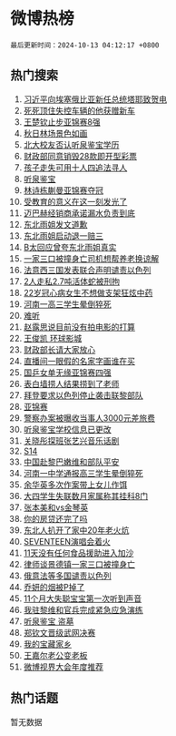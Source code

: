 # 微博热榜

`最后更新时间：2024-10-13 04:12:17 +0800`

## 热门搜索

1. [习近平向埃塞俄比亚新任总统塔耶致贺电](https://m.weibo.cn/search?containerid=100103type%3D1%26t%3D10%26q%3D%23%E4%B9%A0%E8%BF%91%E5%B9%B3%E5%90%91%E5%9F%83%E5%A1%9E%E4%BF%84%E6%AF%94%E4%BA%9A%E6%96%B0%E4%BB%BB%E6%80%BB%E7%BB%9F%E5%A1%94%E8%80%B6%E8%87%B4%E8%B4%BA%E7%94%B5%23&stream_entry_id=51&isnewpage=1&extparam=seat%3D1%26q%3D%2523%25E4%25B9%25A0%25E8%25BF%2591%25E5%25B9%25B3%25E5%2590%2591%25E5%259F%2583%25E5%25A1%259E%25E4%25BF%2584%25E6%25AF%2594%25E4%25BA%259A%25E6%2596%25B0%25E4%25BB%25BB%25E6%2580%25BB%25E7%25BB%259F%25E5%25A1%2594%25E8%2580%25B6%25E8%2587%25B4%25E8%25B4%25BA%25E7%2594%25B5%2523%26pos%3D0%26stream_entry_id%3D51%26c_type%3D51%26filter_type%3Drealtimehot%26dgr%3D0%26cate%3D10103%26display_time%3D1728763936%26pre_seqid%3D172876393629503826077107)
1. [死死顶住失控车辆的他获赠新车](https://m.weibo.cn/search?containerid=100103type%3D1%26t%3D10%26q%3D%23%E6%AD%BB%E6%AD%BB%E9%A1%B6%E4%BD%8F%E5%A4%B1%E6%8E%A7%E8%BD%A6%E8%BE%86%E7%9A%84%E4%BB%96%E8%8E%B7%E8%B5%A0%E6%96%B0%E8%BD%A6%23&stream_entry_id=31&isnewpage=1&extparam=seat%3D1%26filter_type%3Drealtimehot%26flag%3D32768%26c_type%3D31%26realpos%3D1%26q%3D%2523%25E6%25AD%25BB%25E6%25AD%25BB%25E9%25A1%25B6%25E4%25BD%258F%25E5%25A4%25B1%25E6%258E%25A7%25E8%25BD%25A6%25E8%25BE%2586%25E7%259A%2584%25E4%25BB%2596%25E8%258E%25B7%25E8%25B5%25A0%25E6%2596%25B0%25E8%25BD%25A6%2523%26pos%3D0%26stream_entry_id%3D31%26band_rank%3D1%26cate%3D5001%26dgr%3D0%26lcate%3D5001%26display_time%3D1728763936%26pre_seqid%3D172876393629503826077107)
1. [王楚钦止步亚锦赛8强](https://m.weibo.cn/search?containerid=100103type%3D1%26t%3D10%26q%3D%23%E7%8E%8B%E6%A5%9A%E9%92%A6%E6%AD%A2%E6%AD%A5%E4%BA%9A%E9%94%A6%E8%B5%9B8%E5%BC%BA%23&stream_entry_id=31&isnewpage=1&extparam=seat%3D1%26filter_type%3Drealtimehot%26flag%3D0%26c_type%3D31%26realpos%3D2%26q%3D%2523%25E7%258E%258B%25E6%25A5%259A%25E9%2592%25A6%25E6%25AD%25A2%25E6%25AD%25A5%25E4%25BA%259A%25E9%2594%25A6%25E8%25B5%259B8%25E5%25BC%25BA%2523%26pos%3D1%26stream_entry_id%3D31%26band_rank%3D2%26cate%3D5001%26dgr%3D0%26lcate%3D5001%26display_time%3D1728763936%26pre_seqid%3D172876393629503826077107)
1. [秋日林场景色如画](https://m.weibo.cn/search?containerid=100103type%3D1%26t%3D10%26q%3D%23%E7%A7%8B%E6%97%A5%E6%9E%97%E5%9C%BA%E6%99%AF%E8%89%B2%E5%A6%82%E7%94%BB%23&stream_entry_id=31&isnewpage=1&extparam=seat%3D1%26filter_type%3Drealtimehot%26flag%3D0%26c_type%3D31%26realpos%3D3%26q%3D%2523%25E7%25A7%258B%25E6%2597%25A5%25E6%259E%2597%25E5%259C%25BA%25E6%2599%25AF%25E8%2589%25B2%25E5%25A6%2582%25E7%2594%25BB%2523%26pos%3D2%26stream_entry_id%3D31%26band_rank%3D3%26cate%3D5001%26dgr%3D0%26lcate%3D5001%26display_time%3D1728763936%26pre_seqid%3D172876393629503826077107)
1. [北大校友否认听泉鉴宝学历](https://m.weibo.cn/search?containerid=100103type%3D1%26t%3D10%26q%3D%23%E5%8C%97%E5%A4%A7%E6%A0%A1%E5%8F%8B%E5%90%A6%E8%AE%A4%E5%90%AC%E6%B3%89%E9%89%B4%E5%AE%9D%E5%AD%A6%E5%8E%86%23&stream_entry_id=31&isnewpage=1&extparam=seat%3D1%26filter_type%3Drealtimehot%26flag%3D2%26c_type%3D31%26realpos%3D4%26q%3D%2523%25E5%258C%2597%25E5%25A4%25A7%25E6%25A0%25A1%25E5%258F%258B%25E5%2590%25A6%25E8%25AE%25A4%25E5%2590%25AC%25E6%25B3%2589%25E9%2589%25B4%25E5%25AE%259D%25E5%25AD%25A6%25E5%258E%2586%2523%26pos%3D3%26stream_entry_id%3D31%26band_rank%3D4%26cate%3D5001%26dgr%3D0%26lcate%3D5001%26display_time%3D1728763936%26pre_seqid%3D172876393629503826077107)
1. [财政部同意销毁28款即开型彩票](https://m.weibo.cn/search?containerid=100103type%3D1%26t%3D10%26q%3D%23%E8%B4%A2%E6%94%BF%E9%83%A8%E5%90%8C%E6%84%8F%E9%94%80%E6%AF%8128%E6%AC%BE%E5%8D%B3%E5%BC%80%E5%9E%8B%E5%BD%A9%E7%A5%A8%23&stream_entry_id=31&isnewpage=1&extparam=seat%3D1%26filter_type%3Drealtimehot%26flag%3D0%26c_type%3D31%26realpos%3D5%26q%3D%2523%25E8%25B4%25A2%25E6%2594%25BF%25E9%2583%25A8%25E5%2590%258C%25E6%2584%258F%25E9%2594%2580%25E6%25AF%258128%25E6%25AC%25BE%25E5%258D%25B3%25E5%25BC%2580%25E5%259E%258B%25E5%25BD%25A9%25E7%25A5%25A8%2523%26pos%3D4%26stream_entry_id%3D31%26band_rank%3D5%26cate%3D5001%26dgr%3D0%26lcate%3D5001%26display_time%3D1728763936%26pre_seqid%3D172876393629503826077107)
1. [孩子走失可用十人四追法寻人](https://m.weibo.cn/search?containerid=100103type%3D1%26t%3D10%26q%3D%23%E5%AD%A9%E5%AD%90%E8%B5%B0%E5%A4%B1%E5%8F%AF%E7%94%A8%E5%8D%81%E4%BA%BA%E5%9B%9B%E8%BF%BD%E6%B3%95%E5%AF%BB%E4%BA%BA%23&stream_entry_id=31&isnewpage=1&extparam=seat%3D1%26filter_type%3Drealtimehot%26flag%3D0%26c_type%3D31%26realpos%3D6%26q%3D%2523%25E5%25AD%25A9%25E5%25AD%2590%25E8%25B5%25B0%25E5%25A4%25B1%25E5%258F%25AF%25E7%2594%25A8%25E5%258D%2581%25E4%25BA%25BA%25E5%259B%259B%25E8%25BF%25BD%25E6%25B3%2595%25E5%25AF%25BB%25E4%25BA%25BA%2523%26pos%3D5%26stream_entry_id%3D31%26band_rank%3D6%26cate%3D5001%26dgr%3D0%26lcate%3D5001%26display_time%3D1728763936%26pre_seqid%3D172876393629503826077107)
1. [听泉鉴宝](https://m.weibo.cn/search?containerid=100103type%3D1%26t%3D10%26q%3D%E5%90%AC%E6%B3%89%E9%89%B4%E5%AE%9D&stream_entry_id=31&isnewpage=1&extparam=seat%3D1%26filter_type%3Drealtimehot%26flag%3D0%26c_type%3D31%26realpos%3D7%26q%3D%25E5%2590%25AC%25E6%25B3%2589%25E9%2589%25B4%25E5%25AE%259D%26pos%3D6%26stream_entry_id%3D31%26band_rank%3D7%26cate%3D5001%26dgr%3D0%26lcate%3D5001%26display_time%3D1728763936%26pre_seqid%3D172876393629503826077107)
1. [林诗栋蒯曼亚锦赛夺冠](https://m.weibo.cn/search?containerid=100103type%3D1%26t%3D10%26q%3D%23%E6%9E%97%E8%AF%97%E6%A0%8B%E8%92%AF%E6%9B%BC%E4%BA%9A%E9%94%A6%E8%B5%9B%E5%A4%BA%E5%86%A0%23&stream_entry_id=31&isnewpage=1&extparam=seat%3D1%26filter_type%3Drealtimehot%26flag%3D0%26c_type%3D31%26realpos%3D8%26q%3D%2523%25E6%259E%2597%25E8%25AF%2597%25E6%25A0%258B%25E8%2592%25AF%25E6%259B%25BC%25E4%25BA%259A%25E9%2594%25A6%25E8%25B5%259B%25E5%25A4%25BA%25E5%2586%25A0%2523%26pos%3D7%26stream_entry_id%3D31%26band_rank%3D8%26cate%3D5001%26dgr%3D0%26lcate%3D5001%26display_time%3D1728763936%26pre_seqid%3D172876393629503826077107)
1. [受教育的意义在这一刻发光了](https://m.weibo.cn/search?containerid=100103type%3D1%26t%3D10%26q%3D%23%E5%8F%97%E6%95%99%E8%82%B2%E7%9A%84%E6%84%8F%E4%B9%89%E5%9C%A8%E8%BF%99%E4%B8%80%E5%88%BB%E5%8F%91%E5%85%89%E4%BA%86%23&stream_entry_id=31&isnewpage=1&extparam=seat%3D1%26filter_type%3Drealtimehot%26flag%3D0%26c_type%3D31%26realpos%3D9%26q%3D%2523%25E5%258F%2597%25E6%2595%2599%25E8%2582%25B2%25E7%259A%2584%25E6%2584%258F%25E4%25B9%2589%25E5%259C%25A8%25E8%25BF%2599%25E4%25B8%2580%25E5%2588%25BB%25E5%258F%2591%25E5%2585%2589%25E4%25BA%2586%2523%26pos%3D8%26stream_entry_id%3D31%26band_rank%3D9%26cate%3D5001%26dgr%3D0%26lcate%3D5001%26display_time%3D1728763936%26pre_seqid%3D172876393629503826077107)
1. [迈巴赫经销商承诺漏水负责到底](https://m.weibo.cn/search?containerid=100103type%3D1%26t%3D10%26q%3D%23%E8%BF%88%E5%B7%B4%E8%B5%AB%E7%BB%8F%E9%94%80%E5%95%86%E6%89%BF%E8%AF%BA%E6%BC%8F%E6%B0%B4%E8%B4%9F%E8%B4%A3%E5%88%B0%E5%BA%95%23&stream_entry_id=31&isnewpage=1&extparam=seat%3D1%26filter_type%3Drealtimehot%26flag%3D1%26c_type%3D31%26realpos%3D10%26q%3D%2523%25E8%25BF%2588%25E5%25B7%25B4%25E8%25B5%25AB%25E7%25BB%258F%25E9%2594%2580%25E5%2595%2586%25E6%2589%25BF%25E8%25AF%25BA%25E6%25BC%258F%25E6%25B0%25B4%25E8%25B4%259F%25E8%25B4%25A3%25E5%2588%25B0%25E5%25BA%2595%2523%26pos%3D9%26stream_entry_id%3D31%26band_rank%3D10%26cate%3D5001%26dgr%3D0%26lcate%3D5001%26display_time%3D1728763936%26pre_seqid%3D172876393629503826077107)
1. [东北雨姐发文道歉](https://m.weibo.cn/search?containerid=100103type%3D1%26t%3D10%26q%3D%23%E4%B8%9C%E5%8C%97%E9%9B%A8%E5%A7%90%E5%8F%91%E6%96%87%E9%81%93%E6%AD%89%23&stream_entry_id=31&isnewpage=1&extparam=seat%3D1%26filter_type%3Drealtimehot%26flag%3D2%26c_type%3D31%26realpos%3D11%26q%3D%2523%25E4%25B8%259C%25E5%258C%2597%25E9%259B%25A8%25E5%25A7%2590%25E5%258F%2591%25E6%2596%2587%25E9%2581%2593%25E6%25AD%2589%2523%26pos%3D10%26stream_entry_id%3D31%26band_rank%3D11%26cate%3D5001%26dgr%3D0%26lcate%3D5001%26display_time%3D1728763936%26pre_seqid%3D172876393629503826077107)
1. [东北雨姐启动退一赔三](https://m.weibo.cn/search?containerid=100103type%3D1%26t%3D10%26q%3D%23%E4%B8%9C%E5%8C%97%E9%9B%A8%E5%A7%90%E5%90%AF%E5%8A%A8%E9%80%80%E4%B8%80%E8%B5%94%E4%B8%89%23&stream_entry_id=31&isnewpage=1&extparam=seat%3D1%26filter_type%3Drealtimehot%26flag%3D2%26c_type%3D31%26realpos%3D12%26q%3D%2523%25E4%25B8%259C%25E5%258C%2597%25E9%259B%25A8%25E5%25A7%2590%25E5%2590%25AF%25E5%258A%25A8%25E9%2580%2580%25E4%25B8%2580%25E8%25B5%2594%25E4%25B8%2589%2523%26pos%3D11%26stream_entry_id%3D31%26band_rank%3D12%26cate%3D5001%26dgr%3D0%26lcate%3D5001%26display_time%3D1728763936%26pre_seqid%3D172876393629503826077107)
1. [B太回应曾夸东北雨姐真实](https://m.weibo.cn/search?containerid=100103type%3D1%26t%3D10%26q%3D%23B%E5%A4%AA%E5%9B%9E%E5%BA%94%E6%9B%BE%E5%A4%B8%E4%B8%9C%E5%8C%97%E9%9B%A8%E5%A7%90%E7%9C%9F%E5%AE%9E%23&stream_entry_id=31&isnewpage=1&extparam=seat%3D1%26filter_type%3Drealtimehot%26flag%3D2%26c_type%3D31%26realpos%3D13%26q%3D%2523B%25E5%25A4%25AA%25E5%259B%259E%25E5%25BA%2594%25E6%259B%25BE%25E5%25A4%25B8%25E4%25B8%259C%25E5%258C%2597%25E9%259B%25A8%25E5%25A7%2590%25E7%259C%259F%25E5%25AE%259E%2523%26pos%3D12%26stream_entry_id%3D31%26band_rank%3D13%26cate%3D5001%26dgr%3D0%26lcate%3D5001%26display_time%3D1728763936%26pre_seqid%3D172876393629503826077107)
1. [一家三口被撞身亡司机想帮养老换谅解](https://m.weibo.cn/search?containerid=100103type%3D1%26t%3D10%26q%3D%23%E4%B8%80%E5%AE%B6%E4%B8%89%E5%8F%A3%E8%A2%AB%E6%92%9E%E8%BA%AB%E4%BA%A1%E5%8F%B8%E6%9C%BA%E6%83%B3%E5%B8%AE%E5%85%BB%E8%80%81%E6%8D%A2%E8%B0%85%E8%A7%A3%23&stream_entry_id=31&isnewpage=1&extparam=seat%3D1%26filter_type%3Drealtimehot%26flag%3D2%26c_type%3D31%26realpos%3D14%26q%3D%2523%25E4%25B8%2580%25E5%25AE%25B6%25E4%25B8%2589%25E5%258F%25A3%25E8%25A2%25AB%25E6%2592%259E%25E8%25BA%25AB%25E4%25BA%25A1%25E5%258F%25B8%25E6%259C%25BA%25E6%2583%25B3%25E5%25B8%25AE%25E5%2585%25BB%25E8%2580%2581%25E6%258D%25A2%25E8%25B0%2585%25E8%25A7%25A3%2523%26pos%3D13%26stream_entry_id%3D31%26band_rank%3D14%26cate%3D5001%26dgr%3D0%26lcate%3D5001%26display_time%3D1728763936%26pre_seqid%3D172876393629503826077107)
1. [法意西三国发表联合声明谴责以色列](https://m.weibo.cn/search?containerid=100103type%3D1%26t%3D10%26q%3D%23%E6%B3%95%E6%84%8F%E8%A5%BF%E4%B8%89%E5%9B%BD%E5%8F%91%E8%A1%A8%E8%81%94%E5%90%88%E5%A3%B0%E6%98%8E%E8%B0%B4%E8%B4%A3%E4%BB%A5%E8%89%B2%E5%88%97%23&stream_entry_id=31&isnewpage=1&extparam=seat%3D1%26filter_type%3Drealtimehot%26flag%3D0%26c_type%3D31%26realpos%3D15%26q%3D%2523%25E6%25B3%2595%25E6%2584%258F%25E8%25A5%25BF%25E4%25B8%2589%25E5%259B%25BD%25E5%258F%2591%25E8%25A1%25A8%25E8%2581%2594%25E5%2590%2588%25E5%25A3%25B0%25E6%2598%258E%25E8%25B0%25B4%25E8%25B4%25A3%25E4%25BB%25A5%25E8%2589%25B2%25E5%2588%2597%2523%26pos%3D14%26stream_entry_id%3D31%26band_rank%3D15%26cate%3D5001%26dgr%3D0%26lcate%3D5001%26display_time%3D1728763936%26pre_seqid%3D172876393629503826077107)
1. [2人走私2.7吨活体蛇被刑拘](https://m.weibo.cn/search?containerid=100103type%3D1%26t%3D10%26q%3D%232%E4%BA%BA%E8%B5%B0%E7%A7%812.7%E5%90%A8%E6%B4%BB%E4%BD%93%E8%9B%87%E8%A2%AB%E5%88%91%E6%8B%98%23&stream_entry_id=31&isnewpage=1&extparam=seat%3D1%26filter_type%3Drealtimehot%26flag%3D2%26c_type%3D31%26realpos%3D16%26q%3D%25232%25E4%25BA%25BA%25E8%25B5%25B0%25E7%25A7%25812.7%25E5%2590%25A8%25E6%25B4%25BB%25E4%25BD%2593%25E8%259B%2587%25E8%25A2%25AB%25E5%2588%2591%25E6%258B%2598%2523%26pos%3D15%26stream_entry_id%3D31%26band_rank%3D16%26cate%3D5001%26dgr%3D0%26lcate%3D5001%26display_time%3D1728763936%26pre_seqid%3D172876393629503826077107)
1. [22岁冠心病女生不想做支架狂炫中药](https://m.weibo.cn/search?containerid=100103type%3D1%26t%3D10%26q%3D%2322%E5%B2%81%E5%86%A0%E5%BF%83%E7%97%85%E5%A5%B3%E7%94%9F%E4%B8%8D%E6%83%B3%E5%81%9A%E6%94%AF%E6%9E%B6%E7%8B%82%E7%82%AB%E4%B8%AD%E8%8D%AF%23&stream_entry_id=31&isnewpage=1&extparam=seat%3D1%26filter_type%3Drealtimehot%26flag%3D2%26c_type%3D31%26realpos%3D17%26q%3D%252322%25E5%25B2%2581%25E5%2586%25A0%25E5%25BF%2583%25E7%2597%2585%25E5%25A5%25B3%25E7%2594%259F%25E4%25B8%258D%25E6%2583%25B3%25E5%2581%259A%25E6%2594%25AF%25E6%259E%25B6%25E7%258B%2582%25E7%2582%25AB%25E4%25B8%25AD%25E8%258D%25AF%2523%26pos%3D16%26stream_entry_id%3D31%26band_rank%3D17%26cate%3D5001%26dgr%3D0%26lcate%3D5001%26display_time%3D1728763936%26pre_seqid%3D172876393629503826077107)
1. [河南一高三学生晕倒猝死](https://m.weibo.cn/search?containerid=100103type%3D1%26t%3D10%26q%3D%23%E6%B2%B3%E5%8D%97%E4%B8%80%E9%AB%98%E4%B8%89%E5%AD%A6%E7%94%9F%E6%99%95%E5%80%92%E7%8C%9D%E6%AD%BB%23&stream_entry_id=31&isnewpage=1&extparam=seat%3D1%26filter_type%3Drealtimehot%26flag%3D0%26c_type%3D31%26realpos%3D18%26q%3D%2523%25E6%25B2%25B3%25E5%258D%2597%25E4%25B8%2580%25E9%25AB%2598%25E4%25B8%2589%25E5%25AD%25A6%25E7%2594%259F%25E6%2599%2595%25E5%2580%2592%25E7%258C%259D%25E6%25AD%25BB%2523%26pos%3D17%26stream_entry_id%3D31%26band_rank%3D18%26cate%3D5001%26dgr%3D0%26lcate%3D5001%26display_time%3D1728763936%26pre_seqid%3D172876393629503826077107)
1. [难听](https://m.weibo.cn/search?containerid=100103type%3D1%26t%3D10%26q%3D%E9%9A%BE%E5%90%AC&stream_entry_id=31&isnewpage=1&extparam=seat%3D1%26filter_type%3Drealtimehot%26flag%3D2%26c_type%3D31%26realpos%3D19%26q%3D%25E9%259A%25BE%25E5%2590%25AC%26pos%3D18%26stream_entry_id%3D31%26band_rank%3D19%26cate%3D5001%26dgr%3D0%26lcate%3D5001%26display_time%3D1728763936%26pre_seqid%3D172876393629503826077107)
1. [赵露思说目前没有拍电影的打算](https://m.weibo.cn/search?containerid=100103type%3D1%26t%3D10%26q%3D%23%E8%B5%B5%E9%9C%B2%E6%80%9D%E8%AF%B4%E7%9B%AE%E5%89%8D%E6%B2%A1%E6%9C%89%E6%8B%8D%E7%94%B5%E5%BD%B1%E7%9A%84%E6%89%93%E7%AE%97%23&stream_entry_id=31&isnewpage=1&extparam=seat%3D1%26filter_type%3Drealtimehot%26flag%3D0%26c_type%3D31%26realpos%3D20%26q%3D%2523%25E8%25B5%25B5%25E9%259C%25B2%25E6%2580%259D%25E8%25AF%25B4%25E7%259B%25AE%25E5%2589%258D%25E6%25B2%25A1%25E6%259C%2589%25E6%258B%258D%25E7%2594%25B5%25E5%25BD%25B1%25E7%259A%2584%25E6%2589%2593%25E7%25AE%2597%2523%26pos%3D19%26stream_entry_id%3D31%26band_rank%3D20%26cate%3D5001%26dgr%3D0%26lcate%3D5001%26display_time%3D1728763936%26pre_seqid%3D172876393629503826077107)
1. [王俊凯 环球影城](https://m.weibo.cn/search?containerid=100103type%3D1%26t%3D10%26q%3D%E7%8E%8B%E4%BF%8A%E5%87%AF+%E7%8E%AF%E7%90%83%E5%BD%B1%E5%9F%8E&stream_entry_id=31&isnewpage=1&extparam=seat%3D1%26filter_type%3Drealtimehot%26flag%3D0%26c_type%3D31%26realpos%3D21%26q%3D%25E7%258E%258B%25E4%25BF%258A%25E5%2587%25AF%2520%25E7%258E%25AF%25E7%2590%2583%25E5%25BD%25B1%25E5%259F%258E%26pos%3D20%26stream_entry_id%3D31%26band_rank%3D21%26cate%3D5001%26dgr%3D0%26lcate%3D5001%26display_time%3D1728763936%26pre_seqid%3D172876393629503826077107)
1. [财政部长请大家放心](https://m.weibo.cn/search?containerid=100103type%3D1%26t%3D10%26q%3D%23%E8%B4%A2%E6%94%BF%E9%83%A8%E9%95%BF%E8%AF%B7%E5%A4%A7%E5%AE%B6%E6%94%BE%E5%BF%83%23&stream_entry_id=31&isnewpage=1&extparam=seat%3D1%26filter_type%3Drealtimehot%26flag%3D0%26c_type%3D31%26realpos%3D22%26q%3D%2523%25E8%25B4%25A2%25E6%2594%25BF%25E9%2583%25A8%25E9%2595%25BF%25E8%25AF%25B7%25E5%25A4%25A7%25E5%25AE%25B6%25E6%2594%25BE%25E5%25BF%2583%2523%26pos%3D21%26stream_entry_id%3D31%26band_rank%3D22%26cate%3D5001%26dgr%3D0%26lcate%3D5001%26display_time%3D1728763936%26pre_seqid%3D172876393629503826077107)
1. [直播间一眼假的名家字画谁在买](https://m.weibo.cn/search?containerid=100103type%3D1%26t%3D10%26q%3D%23%E7%9B%B4%E6%92%AD%E9%97%B4%E4%B8%80%E7%9C%BC%E5%81%87%E7%9A%84%E5%90%8D%E5%AE%B6%E5%AD%97%E7%94%BB%E8%B0%81%E5%9C%A8%E4%B9%B0%23&stream_entry_id=31&isnewpage=1&extparam=seat%3D1%26filter_type%3Drealtimehot%26flag%3D1%26c_type%3D31%26realpos%3D23%26q%3D%2523%25E7%259B%25B4%25E6%2592%25AD%25E9%2597%25B4%25E4%25B8%2580%25E7%259C%25BC%25E5%2581%2587%25E7%259A%2584%25E5%2590%258D%25E5%25AE%25B6%25E5%25AD%2597%25E7%2594%25BB%25E8%25B0%2581%25E5%259C%25A8%25E4%25B9%25B0%2523%26pos%3D22%26stream_entry_id%3D31%26band_rank%3D23%26cate%3D5001%26dgr%3D0%26lcate%3D5001%26display_time%3D1728763936%26pre_seqid%3D172876393629503826077107)
1. [国乒女单无缘亚锦赛四强](https://m.weibo.cn/search?containerid=100103type%3D1%26t%3D10%26q%3D%23%E5%9B%BD%E4%B9%92%E5%A5%B3%E5%8D%95%E6%97%A0%E7%BC%98%E4%BA%9A%E9%94%A6%E8%B5%9B%E5%9B%9B%E5%BC%BA%23&stream_entry_id=31&isnewpage=1&extparam=seat%3D1%26filter_type%3Drealtimehot%26flag%3D0%26c_type%3D31%26realpos%3D24%26q%3D%2523%25E5%259B%25BD%25E4%25B9%2592%25E5%25A5%25B3%25E5%258D%2595%25E6%2597%25A0%25E7%25BC%2598%25E4%25BA%259A%25E9%2594%25A6%25E8%25B5%259B%25E5%259B%259B%25E5%25BC%25BA%2523%26pos%3D23%26stream_entry_id%3D31%26band_rank%3D24%26cate%3D5001%26dgr%3D0%26lcate%3D5001%26display_time%3D1728763936%26pre_seqid%3D172876393629503826077107)
1. [表白墙捞人结果捞到了老师](https://m.weibo.cn/search?containerid=100103type%3D1%26t%3D10%26q%3D%23%E8%A1%A8%E7%99%BD%E5%A2%99%E6%8D%9E%E4%BA%BA%E7%BB%93%E6%9E%9C%E6%8D%9E%E5%88%B0%E4%BA%86%E8%80%81%E5%B8%88%23&stream_entry_id=31&isnewpage=1&extparam=seat%3D1%26filter_type%3Drealtimehot%26flag%3D0%26c_type%3D31%26realpos%3D25%26q%3D%2523%25E8%25A1%25A8%25E7%2599%25BD%25E5%25A2%2599%25E6%258D%259E%25E4%25BA%25BA%25E7%25BB%2593%25E6%259E%259C%25E6%258D%259E%25E5%2588%25B0%25E4%25BA%2586%25E8%2580%2581%25E5%25B8%2588%2523%26pos%3D24%26stream_entry_id%3D31%26band_rank%3D25%26cate%3D5001%26dgr%3D0%26lcate%3D5001%26display_time%3D1728763936%26pre_seqid%3D172876393629503826077107)
1. [拜登要求以色列停止袭击联黎部队](https://m.weibo.cn/search?containerid=100103type%3D1%26t%3D10%26q%3D%23%E6%8B%9C%E7%99%BB%E8%A6%81%E6%B1%82%E4%BB%A5%E8%89%B2%E5%88%97%E5%81%9C%E6%AD%A2%E8%A2%AD%E5%87%BB%E8%81%94%E9%BB%8E%E9%83%A8%E9%98%9F%23&stream_entry_id=31&isnewpage=1&extparam=seat%3D1%26filter_type%3Drealtimehot%26flag%3D0%26c_type%3D31%26realpos%3D26%26q%3D%2523%25E6%258B%259C%25E7%2599%25BB%25E8%25A6%2581%25E6%25B1%2582%25E4%25BB%25A5%25E8%2589%25B2%25E5%2588%2597%25E5%2581%259C%25E6%25AD%25A2%25E8%25A2%25AD%25E5%2587%25BB%25E8%2581%2594%25E9%25BB%258E%25E9%2583%25A8%25E9%2598%259F%2523%26pos%3D25%26stream_entry_id%3D31%26band_rank%3D26%26cate%3D5001%26dgr%3D0%26lcate%3D5001%26display_time%3D1728763936%26pre_seqid%3D172876393629503826077107)
1. [亚锦赛](https://m.weibo.cn/search?containerid=100103type%3D1%26t%3D10%26q%3D%E4%BA%9A%E9%94%A6%E8%B5%9B&stream_entry_id=31&isnewpage=1&extparam=seat%3D1%26filter_type%3Drealtimehot%26flag%3D0%26c_type%3D31%26realpos%3D27%26q%3D%25E4%25BA%259A%25E9%2594%25A6%25E8%25B5%259B%26pos%3D26%26stream_entry_id%3D31%26band_rank%3D27%26cate%3D5001%26dgr%3D0%26lcate%3D5001%26display_time%3D1728763936%26pre_seqid%3D172876393629503826077107)
1. [警察办案被曝收当事人3000元差旅费](https://m.weibo.cn/search?containerid=100103type%3D1%26t%3D10%26q%3D%23%E8%AD%A6%E5%AF%9F%E5%8A%9E%E6%A1%88%E8%A2%AB%E6%9B%9D%E6%94%B6%E5%BD%93%E4%BA%8B%E4%BA%BA3000%E5%85%83%E5%B7%AE%E6%97%85%E8%B4%B9%23&stream_entry_id=31&isnewpage=1&extparam=seat%3D1%26filter_type%3Drealtimehot%26flag%3D0%26c_type%3D31%26realpos%3D28%26q%3D%2523%25E8%25AD%25A6%25E5%25AF%259F%25E5%258A%259E%25E6%25A1%2588%25E8%25A2%25AB%25E6%259B%259D%25E6%2594%25B6%25E5%25BD%2593%25E4%25BA%258B%25E4%25BA%25BA3000%25E5%2585%2583%25E5%25B7%25AE%25E6%2597%2585%25E8%25B4%25B9%2523%26pos%3D27%26stream_entry_id%3D31%26band_rank%3D28%26cate%3D5001%26dgr%3D0%26lcate%3D5001%26display_time%3D1728763936%26pre_seqid%3D172876393629503826077107)
1. [听泉鉴宝学校信息已更改](https://m.weibo.cn/search?containerid=100103type%3D1%26t%3D10%26q%3D%23%E5%90%AC%E6%B3%89%E9%89%B4%E5%AE%9D%E5%AD%A6%E6%A0%A1%E4%BF%A1%E6%81%AF%E5%B7%B2%E6%9B%B4%E6%94%B9%23&stream_entry_id=31&isnewpage=1&extparam=seat%3D1%26filter_type%3Drealtimehot%26flag%3D0%26c_type%3D31%26realpos%3D29%26q%3D%2523%25E5%2590%25AC%25E6%25B3%2589%25E9%2589%25B4%25E5%25AE%259D%25E5%25AD%25A6%25E6%25A0%25A1%25E4%25BF%25A1%25E6%2581%25AF%25E5%25B7%25B2%25E6%259B%25B4%25E6%2594%25B9%2523%26pos%3D28%26stream_entry_id%3D31%26band_rank%3D29%26cate%3D5001%26dgr%3D0%26lcate%3D5001%26display_time%3D1728763936%26pre_seqid%3D172876393629503826077107)
1. [关晓彤探班张艺兴音乐话剧](https://m.weibo.cn/search?containerid=100103type%3D1%26t%3D10%26q%3D%23%E5%85%B3%E6%99%93%E5%BD%A4%E6%8E%A2%E7%8F%AD%E5%BC%A0%E8%89%BA%E5%85%B4%E9%9F%B3%E4%B9%90%E8%AF%9D%E5%89%A7%23&stream_entry_id=31&isnewpage=1&extparam=seat%3D1%26filter_type%3Drealtimehot%26flag%3D0%26c_type%3D31%26realpos%3D30%26q%3D%2523%25E5%2585%25B3%25E6%2599%2593%25E5%25BD%25A4%25E6%258E%25A2%25E7%258F%25AD%25E5%25BC%25A0%25E8%2589%25BA%25E5%2585%25B4%25E9%259F%25B3%25E4%25B9%2590%25E8%25AF%259D%25E5%2589%25A7%2523%26pos%3D29%26stream_entry_id%3D31%26band_rank%3D30%26cate%3D5001%26dgr%3D0%26lcate%3D5001%26display_time%3D1728763936%26pre_seqid%3D172876393629503826077107)
1. [S14](https://m.weibo.cn/search?containerid=100103type%3D1%26t%3D10%26q%3DS14&stream_entry_id=31&isnewpage=1&extparam=seat%3D1%26filter_type%3Drealtimehot%26flag%3D0%26c_type%3D31%26realpos%3D31%26q%3DS14%26pos%3D30%26stream_entry_id%3D31%26band_rank%3D31%26cate%3D5001%26dgr%3D0%26lcate%3D5001%26display_time%3D1728763936%26pre_seqid%3D172876393629503826077107)
1. [中国赴黎巴嫩维和部队平安](https://m.weibo.cn/search?containerid=100103type%3D1%26t%3D10%26q%3D%23%E4%B8%AD%E5%9B%BD%E8%B5%B4%E9%BB%8E%E5%B7%B4%E5%AB%A9%E7%BB%B4%E5%92%8C%E9%83%A8%E9%98%9F%E5%B9%B3%E5%AE%89%23&stream_entry_id=31&isnewpage=1&extparam=seat%3D1%26filter_type%3Drealtimehot%26flag%3D0%26c_type%3D31%26realpos%3D32%26q%3D%2523%25E4%25B8%25AD%25E5%259B%25BD%25E8%25B5%25B4%25E9%25BB%258E%25E5%25B7%25B4%25E5%25AB%25A9%25E7%25BB%25B4%25E5%2592%258C%25E9%2583%25A8%25E9%2598%259F%25E5%25B9%25B3%25E5%25AE%2589%2523%26pos%3D31%26stream_entry_id%3D31%26band_rank%3D32%26cate%3D5001%26dgr%3D0%26lcate%3D5001%26display_time%3D1728763936%26pre_seqid%3D172876393629503826077107)
1. [河南一中学通报高三学生晕倒猝死](https://m.weibo.cn/search?containerid=100103type%3D1%26t%3D10%26q%3D%23%E6%B2%B3%E5%8D%97%E4%B8%80%E4%B8%AD%E5%AD%A6%E9%80%9A%E6%8A%A5%E9%AB%98%E4%B8%89%E5%AD%A6%E7%94%9F%E6%99%95%E5%80%92%E7%8C%9D%E6%AD%BB%23&stream_entry_id=31&isnewpage=1&extparam=seat%3D1%26filter_type%3Drealtimehot%26flag%3D0%26c_type%3D31%26realpos%3D33%26q%3D%2523%25E6%25B2%25B3%25E5%258D%2597%25E4%25B8%2580%25E4%25B8%25AD%25E5%25AD%25A6%25E9%2580%259A%25E6%258A%25A5%25E9%25AB%2598%25E4%25B8%2589%25E5%25AD%25A6%25E7%2594%259F%25E6%2599%2595%25E5%2580%2592%25E7%258C%259D%25E6%25AD%25BB%2523%26pos%3D32%26stream_entry_id%3D31%26band_rank%3D33%26cate%3D5001%26dgr%3D0%26lcate%3D5001%26display_time%3D1728763936%26pre_seqid%3D172876393629503826077107)
1. [余华英多次作案带上女儿作饵](https://m.weibo.cn/search?containerid=100103type%3D1%26t%3D10%26q%3D%23%E4%BD%99%E5%8D%8E%E8%8B%B1%E5%A4%9A%E6%AC%A1%E4%BD%9C%E6%A1%88%E5%B8%A6%E4%B8%8A%E5%A5%B3%E5%84%BF%E4%BD%9C%E9%A5%B5%23&stream_entry_id=31&isnewpage=1&extparam=seat%3D1%26filter_type%3Drealtimehot%26flag%3D1%26c_type%3D31%26realpos%3D34%26q%3D%2523%25E4%25BD%2599%25E5%258D%258E%25E8%258B%25B1%25E5%25A4%259A%25E6%25AC%25A1%25E4%25BD%259C%25E6%25A1%2588%25E5%25B8%25A6%25E4%25B8%258A%25E5%25A5%25B3%25E5%2584%25BF%25E4%25BD%259C%25E9%25A5%25B5%2523%26pos%3D33%26stream_entry_id%3D31%26band_rank%3D34%26cate%3D5001%26dgr%3D0%26lcate%3D5001%26display_time%3D1728763936%26pre_seqid%3D172876393629503826077107)
1. [大四学生失联数月家属称其挂科8门](https://m.weibo.cn/search?containerid=100103type%3D1%26t%3D10%26q%3D%23%E5%A4%A7%E5%9B%9B%E5%AD%A6%E7%94%9F%E5%A4%B1%E8%81%94%E6%95%B0%E6%9C%88%E5%AE%B6%E5%B1%9E%E7%A7%B0%E5%85%B6%E6%8C%82%E7%A7%918%E9%97%A8%23&stream_entry_id=31&isnewpage=1&extparam=seat%3D1%26filter_type%3Drealtimehot%26flag%3D0%26c_type%3D31%26realpos%3D35%26q%3D%2523%25E5%25A4%25A7%25E5%259B%259B%25E5%25AD%25A6%25E7%2594%259F%25E5%25A4%25B1%25E8%2581%2594%25E6%2595%25B0%25E6%259C%2588%25E5%25AE%25B6%25E5%25B1%259E%25E7%25A7%25B0%25E5%2585%25B6%25E6%258C%2582%25E7%25A7%25918%25E9%2597%25A8%2523%26pos%3D34%26stream_entry_id%3D31%26band_rank%3D35%26cate%3D5001%26dgr%3D0%26lcate%3D5001%26display_time%3D1728763936%26pre_seqid%3D172876393629503826077107)
1. [张本美和vs金琴英](https://m.weibo.cn/search?containerid=100103type%3D1%26t%3D10%26q%3D%23%E5%BC%A0%E6%9C%AC%E7%BE%8E%E5%92%8Cvs%E9%87%91%E7%90%B4%E8%8B%B1%23&stream_entry_id=31&isnewpage=1&extparam=seat%3D1%26filter_type%3Drealtimehot%26flag%3D0%26c_type%3D31%26realpos%3D36%26q%3D%2523%25E5%25BC%25A0%25E6%259C%25AC%25E7%25BE%258E%25E5%2592%258Cvs%25E9%2587%2591%25E7%2590%25B4%25E8%258B%25B1%2523%26pos%3D35%26stream_entry_id%3D31%26band_rank%3D36%26cate%3D5001%26dgr%3D0%26lcate%3D5001%26display_time%3D1728763936%26pre_seqid%3D172876393629503826077107)
1. [你的房贷还完了吗](https://m.weibo.cn/search?containerid=100103type%3D1%26t%3D10%26q%3D%23%E4%BD%A0%E7%9A%84%E6%88%BF%E8%B4%B7%E8%BF%98%E5%AE%8C%E4%BA%86%E5%90%97%23&stream_entry_id=31&isnewpage=1&extparam=seat%3D1%26filter_type%3Drealtimehot%26flag%3D0%26c_type%3D31%26realpos%3D37%26q%3D%2523%25E4%25BD%25A0%25E7%259A%2584%25E6%2588%25BF%25E8%25B4%25B7%25E8%25BF%2598%25E5%25AE%258C%25E4%25BA%2586%25E5%2590%2597%2523%26pos%3D36%26stream_entry_id%3D31%26band_rank%3D37%26cate%3D5001%26dgr%3D0%26lcate%3D5001%26display_time%3D1728763936%26pre_seqid%3D172876393629503826077107)
1. [东北人扒开了家中20年老火炕](https://m.weibo.cn/search?containerid=100103type%3D1%26t%3D10%26q%3D%23%E4%B8%9C%E5%8C%97%E4%BA%BA%E6%89%92%E5%BC%80%E4%BA%86%E5%AE%B6%E4%B8%AD20%E5%B9%B4%E8%80%81%E7%81%AB%E7%82%95%23&stream_entry_id=31&isnewpage=1&extparam=seat%3D1%26filter_type%3Drealtimehot%26flag%3D1%26c_type%3D31%26realpos%3D38%26q%3D%2523%25E4%25B8%259C%25E5%258C%2597%25E4%25BA%25BA%25E6%2589%2592%25E5%25BC%2580%25E4%25BA%2586%25E5%25AE%25B6%25E4%25B8%25AD20%25E5%25B9%25B4%25E8%2580%2581%25E7%2581%25AB%25E7%2582%2595%2523%26pos%3D37%26stream_entry_id%3D31%26band_rank%3D38%26cate%3D5001%26dgr%3D0%26lcate%3D5001%26display_time%3D1728763936%26pre_seqid%3D172876393629503826077107)
1. [SEVENTEEN演唱会着火](https://m.weibo.cn/search?containerid=100103type%3D1%26t%3D10%26q%3D%23SEVENTEEN%E6%BC%94%E5%94%B1%E4%BC%9A%E7%9D%80%E7%81%AB%23&stream_entry_id=31&isnewpage=1&extparam=seat%3D1%26filter_type%3Drealtimehot%26flag%3D0%26c_type%3D31%26realpos%3D39%26q%3D%2523SEVENTEEN%25E6%25BC%2594%25E5%2594%25B1%25E4%25BC%259A%25E7%259D%2580%25E7%2581%25AB%2523%26pos%3D38%26stream_entry_id%3D31%26band_rank%3D39%26cate%3D5001%26dgr%3D0%26lcate%3D5001%26display_time%3D1728763936%26pre_seqid%3D172876393629503826077107)
1. [11天没有任何食品援助进入加沙](https://m.weibo.cn/search?containerid=100103type%3D1%26t%3D10%26q%3D%2311%E5%A4%A9%E6%B2%A1%E6%9C%89%E4%BB%BB%E4%BD%95%E9%A3%9F%E5%93%81%E6%8F%B4%E5%8A%A9%E8%BF%9B%E5%85%A5%E5%8A%A0%E6%B2%99%23&stream_entry_id=31&isnewpage=1&extparam=seat%3D1%26filter_type%3Drealtimehot%26flag%3D1%26c_type%3D31%26realpos%3D40%26q%3D%252311%25E5%25A4%25A9%25E6%25B2%25A1%25E6%259C%2589%25E4%25BB%25BB%25E4%25BD%2595%25E9%25A3%259F%25E5%2593%2581%25E6%258F%25B4%25E5%258A%25A9%25E8%25BF%259B%25E5%2585%25A5%25E5%258A%25A0%25E6%25B2%2599%2523%26pos%3D39%26stream_entry_id%3D31%26band_rank%3D40%26cate%3D5001%26dgr%3D0%26lcate%3D5001%26display_time%3D1728763936%26pre_seqid%3D172876393629503826077107)
1. [律师谈景德镇一家三口被撞身亡](https://m.weibo.cn/search?containerid=100103type%3D1%26t%3D10%26q%3D%23%E5%BE%8B%E5%B8%88%E8%B0%88%E6%99%AF%E5%BE%B7%E9%95%87%E4%B8%80%E5%AE%B6%E4%B8%89%E5%8F%A3%E8%A2%AB%E6%92%9E%E8%BA%AB%E4%BA%A1%23&stream_entry_id=31&isnewpage=1&extparam=seat%3D1%26filter_type%3Drealtimehot%26flag%3D1%26c_type%3D31%26realpos%3D41%26q%3D%2523%25E5%25BE%258B%25E5%25B8%2588%25E8%25B0%2588%25E6%2599%25AF%25E5%25BE%25B7%25E9%2595%2587%25E4%25B8%2580%25E5%25AE%25B6%25E4%25B8%2589%25E5%258F%25A3%25E8%25A2%25AB%25E6%2592%259E%25E8%25BA%25AB%25E4%25BA%25A1%2523%26pos%3D40%26stream_entry_id%3D31%26band_rank%3D41%26cate%3D5001%26dgr%3D0%26lcate%3D5001%26display_time%3D1728763936%26pre_seqid%3D172876393629503826077107)
1. [俄意法等多国谴责以色列](https://m.weibo.cn/search?containerid=100103type%3D1%26t%3D10%26q%3D%23%E4%BF%84%E6%84%8F%E6%B3%95%E7%AD%89%E5%A4%9A%E5%9B%BD%E8%B0%B4%E8%B4%A3%E4%BB%A5%E8%89%B2%E5%88%97%23&stream_entry_id=31&isnewpage=1&extparam=seat%3D1%26filter_type%3Drealtimehot%26flag%3D0%26c_type%3D31%26realpos%3D42%26q%3D%2523%25E4%25BF%2584%25E6%2584%258F%25E6%25B3%2595%25E7%25AD%2589%25E5%25A4%259A%25E5%259B%25BD%25E8%25B0%25B4%25E8%25B4%25A3%25E4%25BB%25A5%25E8%2589%25B2%25E5%2588%2597%2523%26pos%3D41%26stream_entry_id%3D31%26band_rank%3D42%26cate%3D5001%26dgr%3D0%26lcate%3D5001%26display_time%3D1728763936%26pre_seqid%3D172876393629503826077107)
1. [乔妍的烟被P掉了](https://m.weibo.cn/search?containerid=100103type%3D1%26t%3D10%26q%3D%23%E4%B9%94%E5%A6%8D%E7%9A%84%E7%83%9F%E8%A2%ABP%E6%8E%89%E4%BA%86%23&stream_entry_id=31&isnewpage=1&extparam=seat%3D1%26filter_type%3Drealtimehot%26flag%3D0%26c_type%3D31%26realpos%3D43%26q%3D%2523%25E4%25B9%2594%25E5%25A6%258D%25E7%259A%2584%25E7%2583%259F%25E8%25A2%25ABP%25E6%258E%2589%25E4%25BA%2586%2523%26pos%3D42%26stream_entry_id%3D31%26band_rank%3D43%26cate%3D5001%26dgr%3D0%26lcate%3D5001%26display_time%3D1728763936%26pre_seqid%3D172876393629503826077107)
1. [11个月大失聪宝宝第一次听到声音](https://m.weibo.cn/search?containerid=100103type%3D1%26t%3D10%26q%3D%2311%E4%B8%AA%E6%9C%88%E5%A4%A7%E5%A4%B1%E8%81%AA%E5%AE%9D%E5%AE%9D%E7%AC%AC%E4%B8%80%E6%AC%A1%E5%90%AC%E5%88%B0%E5%A3%B0%E9%9F%B3%23&stream_entry_id=31&isnewpage=1&extparam=seat%3D1%26filter_type%3Drealtimehot%26flag%3D0%26c_type%3D31%26realpos%3D44%26q%3D%252311%25E4%25B8%25AA%25E6%259C%2588%25E5%25A4%25A7%25E5%25A4%25B1%25E8%2581%25AA%25E5%25AE%259D%25E5%25AE%259D%25E7%25AC%25AC%25E4%25B8%2580%25E6%25AC%25A1%25E5%2590%25AC%25E5%2588%25B0%25E5%25A3%25B0%25E9%259F%25B3%2523%26pos%3D43%26stream_entry_id%3D31%26band_rank%3D44%26cate%3D5001%26dgr%3D0%26lcate%3D5001%26display_time%3D1728763936%26pre_seqid%3D172876393629503826077107)
1. [我驻黎维和官兵完成紧急应急演练](https://m.weibo.cn/search?containerid=100103type%3D1%26t%3D10%26q%3D%23%E6%88%91%E9%A9%BB%E9%BB%8E%E7%BB%B4%E5%92%8C%E5%AE%98%E5%85%B5%E5%AE%8C%E6%88%90%E7%B4%A7%E6%80%A5%E5%BA%94%E6%80%A5%E6%BC%94%E7%BB%83%23&stream_entry_id=31&isnewpage=1&extparam=seat%3D1%26filter_type%3Drealtimehot%26flag%3D1%26c_type%3D31%26realpos%3D45%26q%3D%2523%25E6%2588%2591%25E9%25A9%25BB%25E9%25BB%258E%25E7%25BB%25B4%25E5%2592%258C%25E5%25AE%2598%25E5%2585%25B5%25E5%25AE%258C%25E6%2588%2590%25E7%25B4%25A7%25E6%2580%25A5%25E5%25BA%2594%25E6%2580%25A5%25E6%25BC%2594%25E7%25BB%2583%2523%26pos%3D44%26stream_entry_id%3D31%26band_rank%3D45%26cate%3D5001%26dgr%3D0%26lcate%3D5001%26display_time%3D1728763936%26pre_seqid%3D172876393629503826077107)
1. [听泉鉴宝 盗墓](https://m.weibo.cn/search?containerid=100103type%3D1%26t%3D10%26q%3D%E5%90%AC%E6%B3%89%E9%89%B4%E5%AE%9D+%E7%9B%97%E5%A2%93&stream_entry_id=31&isnewpage=1&extparam=seat%3D1%26filter_type%3Drealtimehot%26flag%3D0%26c_type%3D31%26realpos%3D46%26q%3D%25E5%2590%25AC%25E6%25B3%2589%25E9%2589%25B4%25E5%25AE%259D%2520%25E7%259B%2597%25E5%25A2%2593%26pos%3D45%26stream_entry_id%3D31%26band_rank%3D46%26cate%3D5001%26dgr%3D0%26lcate%3D5001%26display_time%3D1728763936%26pre_seqid%3D172876393629503826077107)
1. [郑钦文晋级武网决赛](https://m.weibo.cn/search?containerid=100103type%3D1%26t%3D10%26q%3D%23%E9%83%91%E9%92%A6%E6%96%87%E6%99%8B%E7%BA%A7%E6%AD%A6%E7%BD%91%E5%86%B3%E8%B5%9B%23&stream_entry_id=31&isnewpage=1&extparam=seat%3D1%26filter_type%3Drealtimehot%26flag%3D0%26c_type%3D31%26realpos%3D47%26q%3D%2523%25E9%2583%2591%25E9%2592%25A6%25E6%2596%2587%25E6%2599%258B%25E7%25BA%25A7%25E6%25AD%25A6%25E7%25BD%2591%25E5%2586%25B3%25E8%25B5%259B%2523%26pos%3D46%26stream_entry_id%3D31%26band_rank%3D47%26cate%3D5001%26dgr%3D0%26lcate%3D5001%26display_time%3D1728763936%26pre_seqid%3D172876393629503826077107)
1. [我的宝藏家乡](https://m.weibo.cn/search?containerid=100103type%3D1%26t%3D10%26q%3D%23%E6%88%91%E7%9A%84%E5%AE%9D%E8%97%8F%E5%AE%B6%E4%B9%A1%23&stream_entry_id=31&isnewpage=1&extparam=seat%3D1%26filter_type%3Drealtimehot%26flag%3D0%26c_type%3D31%26realpos%3D48%26q%3D%2523%25E6%2588%2591%25E7%259A%2584%25E5%25AE%259D%25E8%2597%258F%25E5%25AE%25B6%25E4%25B9%25A1%2523%26pos%3D47%26stream_entry_id%3D31%26band_rank%3D48%26cate%3D5001%26dgr%3D0%26lcate%3D5001%26display_time%3D1728763936%26pre_seqid%3D172876393629503826077107)
1. [王嘉尔老公变老板](https://m.weibo.cn/search?containerid=100103type%3D1%26t%3D10%26q%3D%E7%8E%8B%E5%98%89%E5%B0%94%E8%80%81%E5%85%AC%E5%8F%98%E8%80%81%E6%9D%BF&stream_entry_id=31&isnewpage=1&extparam=seat%3D1%26filter_type%3Drealtimehot%26flag%3D0%26c_type%3D31%26realpos%3D49%26q%3D%25E7%258E%258B%25E5%2598%2589%25E5%25B0%2594%25E8%2580%2581%25E5%2585%25AC%25E5%258F%2598%25E8%2580%2581%25E6%259D%25BF%26pos%3D48%26stream_entry_id%3D31%26band_rank%3D49%26cate%3D5001%26dgr%3D0%26lcate%3D5001%26display_time%3D1728763936%26pre_seqid%3D172876393629503826077107)
1. [微博视界大会年度推荐](https://m.weibo.cn/search?containerid=100103type%3D1%26t%3D10%26q%3D%E5%BE%AE%E5%8D%9A%E8%A7%86%E7%95%8C%E5%A4%A7%E4%BC%9A%E5%B9%B4%E5%BA%A6%E6%8E%A8%E8%8D%90&stream_entry_id=31&isnewpage=1&extparam=seat%3D1%26filter_type%3Drealtimehot%26flag%3D0%26c_type%3D31%26realpos%3D50%26q%3D%25E5%25BE%25AE%25E5%258D%259A%25E8%25A7%2586%25E7%2595%258C%25E5%25A4%25A7%25E4%25BC%259A%25E5%25B9%25B4%25E5%25BA%25A6%25E6%258E%25A8%25E8%258D%2590%26pos%3D49%26stream_entry_id%3D31%26band_rank%3D50%26cate%3D5001%26dgr%3D0%26lcate%3D5001%26display_time%3D1728763936%26pre_seqid%3D172876393629503826077107)

## 热门话题

暂无数据
